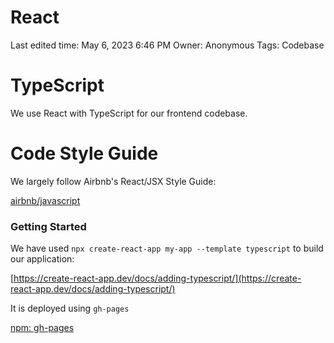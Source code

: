# React

Last edited time: May 6, 2023 6:46 PM
Owner: Anonymous
Tags: Codebase

# TypeScript

We use React with TypeScript for our frontend codebase.

# Code Style Guide

We largely follow Airbnb's React/JSX Style Guide:

[airbnb/javascript](https://github.com/airbnb/javascript/tree/master/react)

### Getting Started

We have used `npx create-react-app my-app --template typescript` to build our application:

[https://create-react-app.dev/docs/adding-typescript/](https://create-react-app.dev/docs/adding-typescript/)

It is deployed using `gh-pages`

[npm: gh-pages](https://www.npmjs.com/package/gh-pages)
